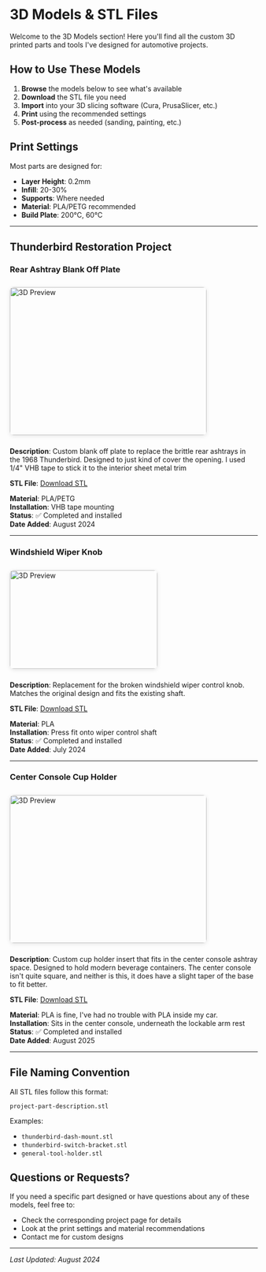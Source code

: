 # 3D Models & STL Files

Welcome to the 3D Models section! Here you'll find all the custom 3D printed parts and tools I've designed for automotive projects.

## How to Use These Models

1. **Browse** the models below to see what's available
2. **Download** the STL file you need
3. **Import** into your 3D slicing software (Cura, PrusaSlicer, etc.)
4. **Print** using the recommended settings
5. **Post-process** as needed (sanding, painting, etc.)

## Print Settings

Most parts are designed for:
- **Layer Height**: 0.2mm
- **Infill**: 20-30%
- **Supports**: Where needed
- **Material**: PLA/PETG recommended
- **Build Plate**: 200°C, 60°C

---

## Thunderbird Restoration Project

### Rear Ashtray Blank Off Plate
<img src="../../assets/renderings/thunderbird-rear-ashtray-blankoff.png" alt="3D Preview" width="400" height="300" style="border-radius: 8px; box-shadow: 0 2px 8px rgba(0,0,0,0.1); margin: 10px 0;">

**Description**: Custom blank off plate to replace the brittle rear ashtrays in the 1968 Thunderbird. Designed to just kind of cover the opening. I used 1/4" VHB tape to stick it to the interior sheet metal trim

**STL File**: [Download STL](../../assets/models/thunderbird-rear-ashtray-blankoff.stl)

**Material**: PLA/PETG  
**Installation**: VHB tape mounting  
**Status**: ✅ Completed and installed  
**Date Added**: August 2024

---

### Windshield Wiper Knob
<img src="../../assets/renderings/thunderbird-wiper-knob.png" alt="3D Preview" width="300" height="200" style="border-radius: 8px; box-shadow: 0 2px 8px rgba(0,0,0,0.1); margin: 10px 0;">

**Description**: Replacement for the broken windshield wiper control knob. Matches the original design and fits the existing shaft.

**STL File**: [Download STL](../../assets/models/thunderbird-wiper-knob.stl)

**Material**: PLA  
**Installation**: Press fit onto wiper control shaft  
**Status**: ✅ Completed and installed  
**Date Added**: July 2024

---
### Center Console Cup Holder

<img src="../../assets/renderings/thunderbird-cup-holder.png" alt="3D Preview" width="400" height="300" style="border-radius: 8px; box-shadow: 0 2px 8px rgba(0,0,0,0.1); margin: 10px 0;">

**Description**: Custom cup holder insert that fits in the center console ashtray space. Designed to hold modern beverage containers. The center console isn't quite square, and neither is this, it does have a slight taper of the base to fit better. 

**STL File**: [Download STL](../assets/models/thunderbird-cup-holder.stl)

**Material**: PLA is fine, I've had no trouble with PLA inside my car.  
**Installation**: Sits in the center console, underneath the lockable arm rest 
**Status**: ✅ Completed and installed  
**Date Added**: August 2025


---

## File Naming Convention

All STL files follow this format:
```
project-part-description.stl
```

Examples:
- `thunderbird-dash-mount.stl`
- `thunderbird-switch-bracket.stl`
- `general-tool-holder.stl`

## Questions or Requests?

If you need a specific part designed or have questions about any of these models, feel free to:
- Check the corresponding project page for details
- Look at the print settings and material recommendations
- Contact me for custom designs

---

*Last Updated: August 2024*
